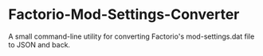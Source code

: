 # Factorio-Mod-Settings-Converter
A small command-line utility for converting Factorio's mod-settings.dat file to JSON and back.
